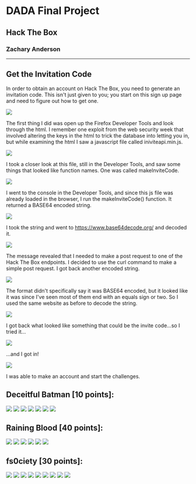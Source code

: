 # DADA Final Project
## Hack The Box
### Zachary Anderson

---

## Get the Invitation Code

In order to obtain an account on Hack The Box, you need to generate an invitation code. This isn't just given to you; you start on this sign up page and need to figure out how to get one.

![](img/invitecode/signup.png)

The first thing I did was open up the Firefox Developer Tools and look through the html. I remember one exploit from the web security week that involved altering the keys in the html to trick the database into letting you in, but while examining the html I saw a javascript file called iniviteapi.min.js.

![](img/invitecode/devtools.png)

I took a closer look at this file, still in the Developer Tools, and saw some things that looked like function names. One was called makeInviteCode.

![](img/invitecode/apifunc.png)

I went to the console in the Developer Tools, and since this js file was already loaded in the browser, I run the makeInviteCode() function. It returned a BASE64 encoded string.

![](img/invitecode/console.png)

I took the string and went to https://www.base64decode.org/ and decoded it.

![](img/invitecode/decode-console.png)

The message revealed that I needed to make a post request to one of the Hack The Box endpoints. I decided to use the curl command to make a simple post request. I got back another encoded string.

![](img/invitecode/curl.png)

The format didn't specifically say it was BASE64 encoded, but it looked like it was since I've seen most of them end with an equals sign or two. So I used the same website as before to decode the string.

![](img/invitecode/decode-curl.png)

I got back what looked like something that could be the invite code...so I tried it...

![](img/invitecode/enter.png)

...and I got in!

![](img/invitecode/congrats.png)

I was able to make an account and start the challenges.

## Deceitful Batman [10 points]:

![](img/challenge1/instructions.png)
![](img/challenge1/files.png)
![](img/challenge1/encrypted.png)
![](img/challenge1/site.png)
![](img/challenge1/key.png)
![](img/challenge1/solved.png)
![](img/challenge1/complete.png)

## Raining Blood [40 points]:

![](img/challenge2/instructions.png)
![](img/challenge2/files.png)
![](img/challenge2/play.png)
![](img/challenge2/found.png)
![](img/challenge2/decode.png)
![](img/challenge2/complete.png)

## fs0ciety [30 points]:

![](img/challenge3/instructions.png)
![](img/challenge3/zipfile.png)
![](img/challenge3/passwordscreen.png)
![](img/challenge3/jtryourock.png)
![](img/challenge3/txtfile.png)
![](img/challenge3/encrypted.png)
![](img/challenge3/decode64.png)
![](img/challenge3/binarytoletter.png)
![](img/challenge3/complete.png)
